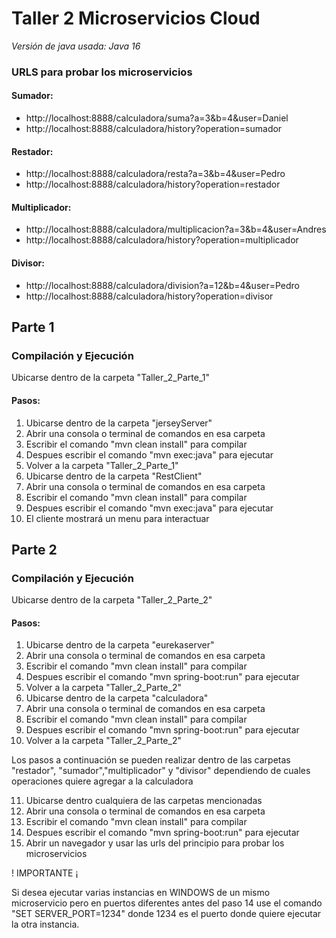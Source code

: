 # Taller 2 Microservicios Cloud
*Versión de java usada: Java 16*

### URLS para probar los microservicios

#### Sumador:
* http://localhost:8888/calculadora/suma?a=3&b=4&user=Daniel
* http://localhost:8888/calculadora/history?operation=sumador

#### Restador:
* http://localhost:8888/calculadora/resta?a=3&b=4&user=Pedro
* http://localhost:8888/calculadora/history?operation=restador

#### Multiplicador:
* http://localhost:8888/calculadora/multiplicacion?a=3&b=4&user=Andres
* http://localhost:8888/calculadora/history?operation=multiplicador

#### Divisor:
* http://localhost:8888/calculadora/division?a=12&b=4&user=Pedro
* http://localhost:8888/calculadora/history?operation=divisor

## Parte 1
### Compilación y Ejecución
Ubicarse dentro de la carpeta "Taller_2_Parte_1"
#### Pasos:
1. Ubicarse dentro de la carpeta "jerseyServer" 
2. Abrir una consola o terminal de comandos en esa carpeta
3. Escribir el comando "mvn clean install" para compilar
4. Despues escribir el comando "mvn exec:java" para ejecutar
5. Volver a la carpeta "Taller_2_Parte_1"
6. Ubicarse dentro de la carpeta "RestClient"
7. Abrir una consola o terminal de comandos en esa carpeta
8. Escribir el comando "mvn clean install" para compilar
9. Despues escribir el comando "mvn exec:java" para ejecutar
10. El cliente mostrará un menu para interactuar

## Parte 2
### Compilación y Ejecución
Ubicarse dentro de la carpeta "Taller_2_Parte_2"
#### Pasos:
1. Ubicarse dentro de la carpeta "eurekaserver" 
2. Abrir una consola o terminal de comandos en esa carpeta
3. Escribir el comando "mvn clean install" para compilar
4. Despues escribir el comando "mvn spring-boot:run" para ejecutar
5. Volver a la carpeta "Taller_2_Parte_2"
6. Ubicarse dentro de la carpeta "calculadora"
7. Abrir una consola o terminal de comandos en esa carpeta
8. Escribir el comando "mvn clean install" para compilar
9. Despues escribir el comando "mvn spring-boot:run" para ejecutar
10. Volver a la carpeta "Taller_2_Parte_2"

Los pasos a continuación se pueden realizar dentro de las carpetas "restador", "sumador","multiplicador" y "divisor" dependiendo de cuales operaciones quiere agregar a la calculadora

11. Ubicarse dentro cualquiera de las carpetas mencionadas
12. Abrir una consola o terminal de comandos en esa carpeta
13. Escribir el comando "mvn clean install" para compilar
14. Despues escribir el comando "mvn spring-boot:run" para ejecutar
15. Abrir un navegador y usar las urls del principio para probar los microservicios

! IMPORTANTE ¡

Si desea ejecutar varias instancias en WINDOWS de un mismo microservicio pero en puertos diferentes antes del paso 14 use el comando "SET SERVER_PORT=1234" donde 1234 es el puerto donde quiere ejecutar la otra instancia. 
